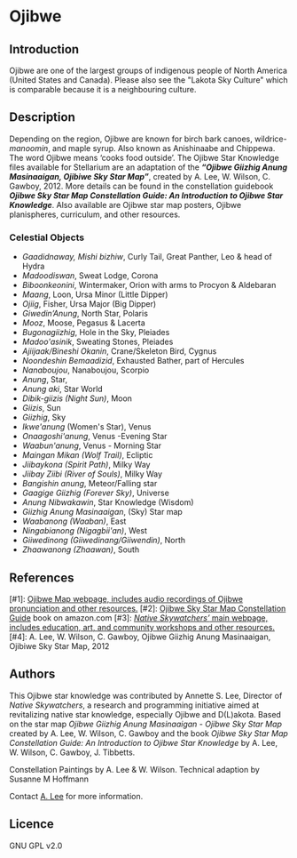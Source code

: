 # Ojibwe

## Introduction

Ojibwe are one of the largest groups of indigenous people of North America (United States and Canada). Please also see the "Lakota Sky Culture" which is comparable because it is a neighbouring culture. 

## Description

Depending on the region, Ojibwe are known for birch bark canoes, wildrice-_manoomin_, and maple syrup. Also known as Anishinaabe and Chippewa. The word Ojibwe means ‘cooks food outside’. The Ojibwe Star Knowledge files available for Stellarium are an adaptation of the ___“Ojibwe Giizhig Anung Masinaaigan, Ojibiwe Sky Star Map”___, created by A. Lee, W. Wilson, C. Gawboy, 2012. More details can be found in the constellation guidebook ___Ojibwe Sky Star Map Constellation Guide: An Introduction to Ojibwe Star Knowledge___. Also available are Ojibwe star map posters, Ojibwe planispheres, curriculum, and other resources.

### Celestial Objects

*   _Gaadidnaway, Mishi bizhiw_, Curly Tail, Great Panther, Leo &amp; head of Hydra 
*   _Madoodiswan_, Sweat Lodge, Corona 
*   _Biboonkeonini_, Wintermaker, Orion with arms to Procyon &amp; Aldebaran 
*   _Maang_, Loon, Ursa Minor (Little Dipper) 
*   _Ojiig_, Fisher, Ursa Major (Big Dipper) 
*   _Giwedin’Anung_, North Star, Polaris 
*   _Mooz_, Moose, Pegasus &amp; Lacerta 
*   _Bugonagiizhig_, Hole in the Sky, Pleiades 
*   _Madoo'asinik_, Sweating Stones, Pleiades 
*   _Ajiijaak/Bineshi Okanin_, Crane/Skeleton Bird, Cygnus 
*   _Noondeshin Bemaadizid_, Exhausted Bather, part of Hercules 
*   _Nanaboujou_, Nanaboujou, Scorpio 
*   _Anung_, Star, 
*   _Anung aki_, Star World 
*   _Dibik-giizis (Night Sun)_, Moon 
*   _Giizis_, Sun 
*   _Giizhig_, Sky 
*   _Ikwe'anung_ (Women's Star), Venus 
*   _Onaagoshi'anung_, Venus -Evening Star
*   _Waabun'anung_, Venus - Morning Star 
*   _Maingan Mikan (Wolf Trail)_, Ecliptic 
*   _Jiibaykona (Spirit Path)_, Milky Way 
*   _Jiibay Ziibi (River of Souls)_, Milky Way
*   _Bangishin anung_, Meteor/Falling star 
*   _Gaagige Giizhig (Forever Sky)_, Universe 
*   _Anung Nibwakawin_, Star Knowledge (Wisdom) 
*   _Giizhig Anung Masinaaigan_, (Sky) Star map
*   _Waabanong (Waaban)_, East 
*   _Ningabianong (Nigagbii'an)_, West
*   _Giiwedinong (Giiwedinang/Giiwendin)_, North
*   _Zhaawanong (Zhaawan)_, South 

## References

 [#1]: [Ojibwe Map webpage, includes audio recordings of Ojibwe pronunciation and other resources.](http://web.stcloudstate.edu/aslee/OJIBWEMAP/home.html)
 [#2]: [Ojibwe Sky Star Map Constellation Guide](http://www.amazon.com/Ojibwe-Sky-Star-Map-Constellation/dp/0615986781?ie=UTF8&amp;keywords=ojibwe%20stars&amp;qid=1461769178&amp;ref_=sr_1_1&amp;sr=8-1) book on amazon.com
 [#3]: [_Native Skywatchers’_ main webpage, includes education, art, and community workshops and other resources.](http://www.nativeskywatchers.com)
 [#4]: A. Lee, W. Wilson, C. Gawboy, Ojibwe Giizhig Anung Masinaaigan, Ojibiwe Sky Star Map, 2012 

## Authors

This Ojibwe star knowledge was contributed by Annette S. Lee, Director of _Native Skywatchers_, a research and programming initiative aimed at revitalizing native star knowledge, especially Ojibwe and D(L)akota. Based on the star map _Ojibwe Giizhig Anung Masinaaigan - Ojibwe Sky Star Map_ created by A. Lee, W. Wilson, C. Gawboy and the book _Ojibwe Sky Star Map Constellation Guide: An Introduction to Ojibwe Star Knowledge_ by A. Lee, W. Wilson, C. Gawboy, J. Tibbetts.

Constellation Paintings by A. Lee & W. Wilson.
Technical adaption by Susanne M Hoffmann

Contact [A. Lee](mailto:aslee@stcloudstate.edu) for more information.

## Licence

GNU GPL v2.0
